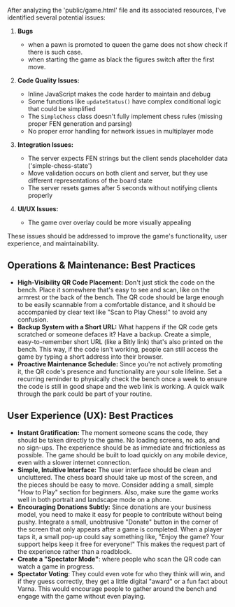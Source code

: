 After analyzing the 'public/game.html' file and its associated resources, I've identified several potential issues:

1. __Bugs__
   - when a pawn is promoted to queen the game does not show check if there is such case.
   - when starting the game as black the figures switch after the first move.

3. __Code Quality Issues:__

   - Inline JavaScript makes the code harder to maintain and debug
   - Some functions like `updateStatus()` have complex conditional logic that could be simplified
   - The `SimpleChess` class doesn't fully implement chess rules (missing proper FEN generation and parsing)
   - No proper error handling for network issues in multiplayer mode

4. __Integration Issues:__

   - The server expects FEN strings but the client sends placeholder data ('simple-chess-state')
   - Move validation occurs on both client and server, but they use different representations of the board state
   - The server resets games after 5 seconds without notifying clients properly

5. __UI/UX Issues:__

   - The game over overlay could be more visually appealing

These issues should be addressed to improve the game's functionality, user experience, and maintainability.

## Operations & Maintenance: Best Practices

- **High-Visibility QR Code Placement:** Don't just stick the code on the bench. Place it somewhere that's easy to see and scan, like on the armrest or the back of the bench. The QR code should be large enough to be easily scannable from a comfortable distance, and it should be accompanied by clear text like "Scan to Play Chess!" to avoid any confusion.
- **Backup System with a Short URL:** What happens if the QR code gets scratched or someone defaces it? Have a backup. Create a simple, easy-to-remember short URL (like a Bitly link) that's also printed on the bench. This way, if the code isn't working, people can still access the game by typing a short address into their browser.
- **Proactive Maintenance Schedule:** Since you're not actively promoting it, the QR code's presence and functionality are your sole lifeline. Set a recurring reminder to physically check the bench once a week to ensure the code is still in good shape and the web link is working. A quick walk through the park could be part of your routine.

## User Experience (UX): Best Practices

- **Instant Gratification:** The moment someone scans the code, they should be taken directly to the game. No loading screens, no ads, and no sign-ups. The experience should be as immediate and frictionless as possible. The game should be built to load quickly on any mobile device, even with a slower internet connection.
- **Simple, Intuitive Interface:** The user interface should be clean and uncluttered. The chess board should take up most of the screen, and the pieces should be easy to move. Consider adding a small, simple "How to Play" section for beginners. Also, make sure the game works well in both portrait and landscape mode on a phone.
- **Encouraging Donations Subtly:** Since donations are your business model, you need to make it easy for people to contribute without being pushy. Integrate a small, unobtrusive "Donate" button in the corner of the screen that only appears after a game is completed. When a player taps it, a small pop-up could say something like, "Enjoy the game? Your support helps keep it free for everyone!" This makes the request part of the experience rather than a roadblock.
- **Create a "Spectator Mode"**: where people who scan the QR code can watch a game in progress.
- **Spectator Voting**: They could even vote for who they think will win, and if they guess correctly, they get a little digital "award" or a fun fact about Varna. This would encourage people to gather around the bench and engage with the game without even playing.